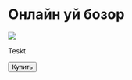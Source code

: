 <!DOCTYPE html>
<html lang="ru">
<head>
    <meta charset="UTF-8">
    <meta name="viewport"
          content="width=device-width, user-scalable=no, initial-scale=1.0, maximum-scale=1.0, minimum-scale=1.0">
    <meta http-equiv="X-UA-Compatible" content="ie=edge">
    <title>Shop</title>
</head>
<body>
    <div id="main">
        <h1>Онлайн уй бозор</h1>
        <img src="https://cdn-icons-png.flaticon.com/512/3595/3595455.png">
        <p> Teskt</p>
        <button id="buy">Купить</button>
    </div>

</body>
</html>
